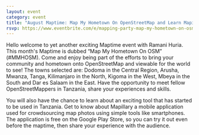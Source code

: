 ```yaml
---
layout: event
category: event
title: "August Maptime: Map My Hometown On OpenStreetMap and Learn Mapillary"
rsvp: https://www.eventbrite.com/e/mapping-party-map-my-hometown-on-osm-tickets-18170203568
---
```


Hello welcome to yet another exciting Maptime event with Ramani Huria. This month's Maptime is dubbed 
“Map My Hometown On OSM” (#MMHOSM). Come and enjoy being part of the efforts to bring your community 
and hometown onto OpenStreetMap and viewable for the world to see! The towns selected are: Dodoma in the Central Region, 
Arusha, Mwanza, Tanga, Kilimanjaro in the North, Kigoma in the West, Mbeya in the South and Dar es Salaam in the East. 
Have the opportunity to meet fellow OpenStreetMappers in Tanzania, share your experiences and skills.

You will also have the chance to learn about an exciting tool that has started to be used in Tanzania. 
Get to know about Mapillary a mobile application used for crowdsourcing map photos using simple tools 
like smartphones. The application is free on the Google Play Store, so you can try it out even before 
the maptime, then share your experience with the audience.
